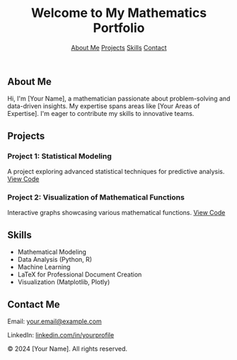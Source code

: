 <!DOCTYPE html>
<html lang="en">
<head>
  <meta charset="UTF-8">
  <meta name="viewport" content="width=device-width, initial-scale=1.0">
  <title>Mathematics Portfolio</title>
  <link rel="stylesheet" href="style.css">
</head>
<body>
  <header>
    <h1>Welcome to My Mathematics Portfolio</h1>
    <nav>
      <a href="#about">About Me</a>
      <a href="#projects">Projects</a>
      <a href="#skills">Skills</a>
      <a href="#contact">Contact</a>
    </nav>
  </header>

  <section id="about">
    <h2>About Me</h2>
    <p>
      Hi, I'm [Your Name], a mathematician passionate about problem-solving and data-driven insights. 
      My expertise spans areas like [Your Areas of Expertise]. I'm eager to contribute my skills to innovative teams.
    </p>
  </section>

  <section id="projects">
    <h2>Projects</h2>
    <div class="project">
      <h3>Project 1: Statistical Modeling</h3>
      <p>A project exploring advanced statistical techniques for predictive analysis. <a href="https://github.com/username/project1" target="_blank">View Code</a></p>
    </div>
    <div class="project">
      <h3>Project 2: Visualization of Mathematical Functions</h3>
      <p>Interactive graphs showcasing various mathematical functions. <a href="https://github.com/username/project2" target="_blank">View Code</a></p>
    </div>
  </section>

  <section id="skills">
    <h2>Skills</h2>
    <ul>
      <li>Mathematical Modeling</li>
      <li>Data Analysis (Python, R)</li>
      <li>Machine Learning</li>
      <li>LaTeX for Professional Document Creation</li>
      <li>Visualization (Matplotlib, Plotly)</li>
    </ul>
  </section>

  <section id="contact">
    <h2>Contact Me</h2>
    <p>Email: <a href="mailto:your.email@example.com">your.email@example.com</a></p>
    <p>LinkedIn: <a href="https://linkedin.com/in/yourprofile" target="_blank">linkedin.com/in/yourprofile</a></p>
  </section>

  <footer>
    <p>© 2024 [Your Name]. All rights reserved.</p>
  </footer>
</body>
</html>

